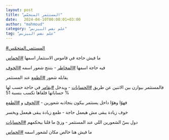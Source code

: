 ```yaml
---
layout: post
title: "المستثمر المتحمّس"
date:   2024-04-10T00:00:01+03:00
author: "mahmoud"
category: "علم نفس البيزنس"
tag: "علم نفس البيزنس"
---
```



[<u>\#المستثمر\_المتحمّس</u>](https://www.facebook.com/hashtag/%D8%A7%D9%84%D9%85%D8%B3%D8%AA%D8%AB%D9%85%D8%B1_%D8%A7%D9%84%D9%85%D8%AA%D8%AD%D9%85%D9%91%D8%B3?__eep__=6&__cft__%5b0%5d=AZXtyR0GOIz1vuyfVAwnWTZTmgXiImNTlQomPmQrYOI5hByV-nQB8vcE1MG799cwjevQy1_vCQ_iGXjquFAasisjmnfZilo9Ifn5Z-jS6eYIq65TtRIoB-fBLgkeDINApO-o1dDCtBSvECQfRfqxpkRazv9DGucFEMm1ROhRJbNFcx8w7aXMNdmZrsEkbDw26KY&__tn__=*NK-R)




ما فيش حاجة في قاموس الاستثمار اسمها
[<u>\#الحماس</u>](https://www.facebook.com/hashtag/%D8%A7%D9%84%D8%AD%D9%85%D8%A7%D8%B3?__eep__=6&__cft__%5b0%5d=AZXtyR0GOIz1vuyfVAwnWTZTmgXiImNTlQomPmQrYOI5hByV-nQB8vcE1MG799cwjevQy1_vCQ_iGXjquFAasisjmnfZilo9Ifn5Z-jS6eYIq65TtRIoB-fBLgkeDINApO-o1dDCtBSvECQfRfqxpkRazv9DGucFEMm1ROhRJbNFcx8w7aXMNdmZrsEkbDw26KY&__tn__=*NK-R)




فيه حاجة اسمها
[<u>\#المخاطر</u>](https://www.facebook.com/hashtag/%D8%A7%D9%84%D9%85%D8%AE%D8%A7%D8%B7%D8%B1?__eep__=6&__cft__%5b0%5d=AZXtyR0GOIz1vuyfVAwnWTZTmgXiImNTlQomPmQrYOI5hByV-nQB8vcE1MG799cwjevQy1_vCQ_iGXjquFAasisjmnfZilo9Ifn5Z-jS6eYIq65TtRIoB-fBLgkeDINApO-o1dDCtBSvECQfRfqxpkRazv9DGucFEMm1ROhRJbNFcx8w7aXMNdmZrsEkbDw26KY&__tn__=*NK-R) -
بتنتج شعور اسمه
[<u>\#الخوف</u>](https://www.facebook.com/hashtag/%D8%A7%D9%84%D8%AE%D9%88%D9%81?__eep__=6&__cft__%5b0%5d=AZXtyR0GOIz1vuyfVAwnWTZTmgXiImNTlQomPmQrYOI5hByV-nQB8vcE1MG799cwjevQy1_vCQ_iGXjquFAasisjmnfZilo9Ifn5Z-jS6eYIq65TtRIoB-fBLgkeDINApO-o1dDCtBSvECQfRfqxpkRazv9DGucFEMm1ROhRJbNFcx8w7aXMNdmZrsEkbDw26KY&__tn__=*NK-R)

يقابله شعور
[<u>\#الطمع</u>](https://www.facebook.com/hashtag/%D8%A7%D9%84%D8%B7%D9%85%D8%B9?__eep__=6&__cft__%5b0%5d=AZXtyR0GOIz1vuyfVAwnWTZTmgXiImNTlQomPmQrYOI5hByV-nQB8vcE1MG799cwjevQy1_vCQ_iGXjquFAasisjmnfZilo9Ifn5Z-jS6eYIq65TtRIoB-fBLgkeDINApO-o1dDCtBSvECQfRfqxpkRazv9DGucFEMm1ROhRJbNFcx8w7aXMNdmZrsEkbDw26KY&__tn__=*NK-R)
عند المستثمر




فالمستثمر بيوازن بين الاتنين عن طريق
[<u>\#الحسابات</u>](https://www.facebook.com/hashtag/%D8%A7%D9%84%D8%AD%D8%B3%D8%A7%D8%A8%D8%A7%D8%AA?__eep__=6&__cft__%5b0%5d=AZXtyR0GOIz1vuyfVAwnWTZTmgXiImNTlQomPmQrYOI5hByV-nQB8vcE1MG799cwjevQy1_vCQ_iGXjquFAasisjmnfZilo9Ifn5Z-jS6eYIq65TtRIoB-fBLgkeDINApO-o1dDCtBSvECQfRfqxpkRazv9DGucFEMm1ROhRJbNFcx8w7aXMNdmZrsEkbDw26KY&__tn__=*NK-R) -
ويدخل
[<u>\#يقامر</u>](https://www.facebook.com/hashtag/%D9%8A%D9%82%D8%A7%D9%85%D8%B1?__eep__=6&__cft__%5b0%5d=AZXtyR0GOIz1vuyfVAwnWTZTmgXiImNTlQomPmQrYOI5hByV-nQB8vcE1MG799cwjevQy1_vCQ_iGXjquFAasisjmnfZilo9Ifn5Z-jS6eYIq65TtRIoB-fBLgkeDINApO-o1dDCtBSvECQfRfqxpkRazv9DGucFEMm1ROhRJbNFcx8w7aXMNdmZrsEkbDw26KY&__tn__=*NK-R)
في حاجة حسب لها حساباتها فلقاها تكسب بنسبة 51 %




فهوّا وهوّا داخل يستثمر بيكون يتجاذبه شعورين -
[<u>\#الخوف</u>](https://www.facebook.com/hashtag/%D8%A7%D9%84%D8%AE%D9%88%D9%81?__eep__=6&__cft__%5b0%5d=AZXtyR0GOIz1vuyfVAwnWTZTmgXiImNTlQomPmQrYOI5hByV-nQB8vcE1MG799cwjevQy1_vCQ_iGXjquFAasisjmnfZilo9Ifn5Z-jS6eYIq65TtRIoB-fBLgkeDINApO-o1dDCtBSvECQfRfqxpkRazv9DGucFEMm1ROhRJbNFcx8w7aXMNdmZrsEkbDw26KY&__tn__=*NK-R)
و
[<u>\#الطمع</u>](https://www.facebook.com/hashtag/%D8%A7%D9%84%D8%B7%D9%85%D8%B9?__eep__=6&__cft__%5b0%5d=AZXtyR0GOIz1vuyfVAwnWTZTmgXiImNTlQomPmQrYOI5hByV-nQB8vcE1MG799cwjevQy1_vCQ_iGXjquFAasisjmnfZilo9Ifn5Z-jS6eYIq65TtRIoB-fBLgkeDINApO-o1dDCtBSvECQfRfqxpkRazv9DGucFEMm1ROhRJbNFcx8w7aXMNdmZrsEkbDw26KY&__tn__=*NK-R)

خوف زيادة يبقى مش هيعمل حاجة - طمع زيادة يبقى هيعمل
ويخسر

دول بسّ الشعورين اللي عند المستثمر - وزيّ ما قلنا
بيحكمهم
[<u>\#الحسابات</u>](https://www.facebook.com/hashtag/%D8%A7%D9%84%D8%AD%D8%B3%D8%A7%D8%A8%D8%A7%D8%AA?__eep__=6&__cft__%5b0%5d=AZXtyR0GOIz1vuyfVAwnWTZTmgXiImNTlQomPmQrYOI5hByV-nQB8vcE1MG799cwjevQy1_vCQ_iGXjquFAasisjmnfZilo9Ifn5Z-jS6eYIq65TtRIoB-fBLgkeDINApO-o1dDCtBSvECQfRfqxpkRazv9DGucFEMm1ROhRJbNFcx8w7aXMNdmZrsEkbDw26KY&__tn__=*NK-R)




ما فيش هنا خالص مكان لشعور اسمه
[<u>\#الحماس</u>](https://www.facebook.com/hashtag/%D8%A7%D9%84%D8%AD%D9%85%D8%A7%D8%B3?__eep__=6&__cft__%5b0%5d=AZXtyR0GOIz1vuyfVAwnWTZTmgXiImNTlQomPmQrYOI5hByV-nQB8vcE1MG799cwjevQy1_vCQ_iGXjquFAasisjmnfZilo9Ifn5Z-jS6eYIq65TtRIoB-fBLgkeDINApO-o1dDCtBSvECQfRfqxpkRazv9DGucFEMm1ROhRJbNFcx8w7aXMNdmZrsEkbDw26KY&__tn__=*NK-R)

